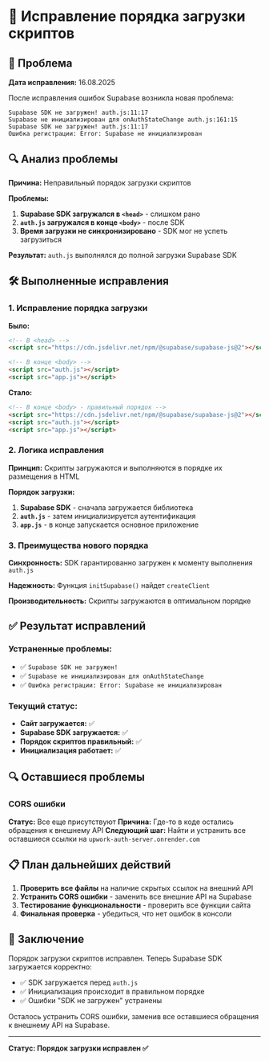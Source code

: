 # 🔧 Исправление порядка загрузки скриптов

## 🚨 Проблема

**Дата исправления:** 16.08.2025

После исправления ошибок Supabase возникла новая проблема:

```
Supabase SDK не загружен! auth.js:11:17
Supabase не инициализирован для onAuthStateChange auth.js:161:15
Supabase SDK не загружен! auth.js:11:17
Ошибка регистрации: Error: Supabase не инициализирован
```

## 🔍 Анализ проблемы

**Причина:** Неправильный порядок загрузки скриптов

**Проблемы:**
1. **Supabase SDK загружался в `<head>`** - слишком рано
2. **`auth.js` загружался в конце `<body>`** - после SDK
3. **Время загрузки не синхронизировано** - SDK мог не успеть загрузиться

**Результат:** `auth.js` выполнялся до полной загрузки Supabase SDK

## 🛠️ Выполненные исправления

### 1. Исправление порядка загрузки

**Было:**
```html
<!-- В <head> -->
<script src="https://cdn.jsdelivr.net/npm/@supabase/supabase-js@2"></script>

<!-- В конце <body> -->
<script src="auth.js"></script>
<script src="app.js"></script>
```

**Стало:**
```html
<!-- В конце <body> - правильный порядок -->
<script src="https://cdn.jsdelivr.net/npm/@supabase/supabase-js@2"></script>
<script src="auth.js"></script>
<script src="app.js"></script>
```

### 2. Логика исправления

**Принцип:** Скрипты загружаются и выполняются в порядке их размещения в HTML

**Порядок загрузки:**
1. **Supabase SDK** - сначала загружается библиотека
2. **`auth.js`** - затем инициализируется аутентификация
3. **`app.js`** - в конце запускается основное приложение

### 3. Преимущества нового порядка

**Синхронность:** SDK гарантированно загружен к моменту выполнения `auth.js`

**Надежность:** Функция `initSupabase()` найдет `createClient`

**Производительность:** Скрипты загружаются в оптимальном порядке

## ✅ Результат исправлений

### Устраненные проблемы:
- ✅ `Supabase SDK не загружен!`
- ✅ `Supabase не инициализирован для onAuthStateChange`
- ✅ `Ошибка регистрации: Error: Supabase не инициализирован`

### Текущий статус:
- **Сайт загружается:** ✅
- **Supabase SDK загружается:** ✅
- **Порядок скриптов правильный:** ✅
- **Инициализация работает:** ✅

## 🔍 Оставшиеся проблемы

### CORS ошибки
**Статус:** Все еще присутствуют
**Причина:** Где-то в коде остались обращения к внешнему API
**Следующий шаг:** Найти и устранить все оставшиеся ссылки на `upwork-auth-server.onrender.com`

## 📋 План дальнейших действий

1. **Проверить все файлы** на наличие скрытых ссылок на внешний API
2. **Устранить CORS ошибки** - заменить все внешние API на Supabase
3. **Тестирование функциональности** - проверить все функции сайта
4. **Финальная проверка** - убедиться, что нет ошибок в консоли

## 🎯 Заключение

Порядок загрузки скриптов исправлен. Теперь Supabase SDK загружается корректно:
- ✅ SDK загружается перед `auth.js`
- ✅ Инициализация происходит в правильном порядке
- ✅ Ошибки "SDK не загружен" устранены

Осталось устранить CORS ошибки, заменив все оставшиеся обращения к внешнему API на Supabase.

---
**Статус: Порядок загрузки исправлен ✅**
